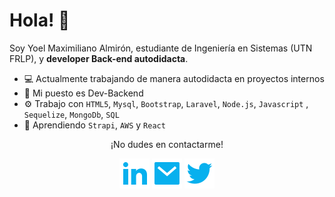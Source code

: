 # Hola! 👋

Soy Yoel Maximiliano Almirón, estudiante de Ingeniería en Sistemas (UTN FRLP), y **developer Back-end autodidacta**.

- 💻 Actualmente trabajando de manera autodidacta en proyectos internos
- 🔭 Mi puesto es Dev-Backend
- ⚙️ Trabajo con `HTML5`, `Mysql`, `Bootstrap`, `Laravel`, `Node.js`, `Javascript` , `Sequelize`, `MongoDb`, `SQL`
- 🌱 Aprendiendo `Strapi`, `AWS` y `React`


<p align="center">¡No dudes en contactarme!</p>
<p align="center">
    <a href="https://www.linkedin.com/in/yoel-almiron/" alt="Linkedin"><img src="./assets/icons/linkedin-fill.svg"></a>
    <a href="mailto:yoelalmiron1997@gmail.com" alt="Mail"><img src="./assets/icons/mail-fill.svg"></a>
    <a href="https://twitter.com/YoelAlmiron" alt="Twitter"><img 
    src="./assets/icons/twitter-fill.svg"></a>
</p>

<!--
**yoelalmiron1997/yoelalmiron1997** is a ✨ _special_ ✨ repository because its `README.md` (this file) appears on your GitHub profile.

Here are some ideas to get you started:

- 🔭 I’m currently working on ...
- 🌱 I’m currently learning ...
- 👯 I’m looking to collaborate on ...
- 🤔 I’m looking for help with ...
- 💬 Ask me about ...
- 📫 How to reach me: ...
- 😄 Pronouns: ...
- ⚡ Fun fact: ...
-->

